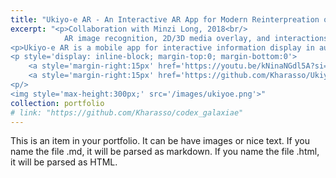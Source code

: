 ```yaml
---
title: "Ukiyo-e AR - An Interactive AR App for Modern Reinterpreation of Tradition Art"
excerpt: "<p>Collaboration with Minzi Long, 2018<br/>
            AR image recognition, 2D/3D media overlay, and interactions built in Unity3D using Vuforia SDK. iOS UI and application built in Xcode.<p/>
<p>Ukiyo-e AR is a mobile app for interactive information display in augmented reality that allows you to scan and access a collection of Ukiyo-e re-creation by contemporary artists. The displayed information is a collection of Unity game objects projected on Vuforia image targets. The 2D art pieces used in this application are credited to Japanese artist Segawa Thirty-seven, Singapore illustrator Sokkuan Tye. The 3D art used in this application is created by Minzi and Huopu.<p/>
<p style='display: inline-block; margin-top:0; margin-bottom:0'>
    <a style='margin-right:15px' href='https://youtu.be/kNinaNGdl5A?si=4sT7uRmAfVEzsRYg'>Demo Video<a/>
    <a style='margin-right:15px' href='https://github.com/Kharasso/Ukiyoe-AR'>Project Repo<a/>
<p/>
<img style='max-height:300px;' src='/images/ukiyoe.png'>"
collection: portfolio
# link: "https://github.com/Kharasso/codex_galaxiae"
---
```


This is an item in your portfolio. It can be have images or nice text. If you name the file .md, it will be parsed as markdown. If you name the file .html, it will be parsed as HTML. 
